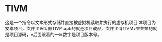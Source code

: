 # TIVM
这是一个指令以文本形式存储并直接被虚拟机读取并执行的虚拟机项目
本项目为安卓项目，文件里头叫做TIVM.apk的就是项目成品，文件里叫TIVMv某某某的就是项目源码，v后面跟着的一串数字是项目版本号。

